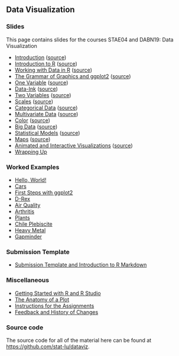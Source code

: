 
## Data Visualization

### Slides

This page contains slides for the courses STAE04 and DABN19: Data Visualization

* [Introduction](01-introduction) ([source](https://github.com/stat-lu/dataviz/blob/main/01-introduction.Rmd))
* [Introduction to R](02-introduction-to-r) ([source](https://github.com/stat-lu/dataviz/blob/main/02-introduction-to-r.Rmd))
* [Working with Data in R](03-working-with-data-in-r) ([source](https://github.com/stat-lu/dataviz/blob/main/03-working-with-data-in-r.Rmd))
* [The Grammar of Graphics and ggplot2](04-the-grammar-of-graphics-and-ggplot2) ([source](https://github.com/stat-lu/dataviz/blob/main/04-the-grammar-of-graphics-and-ggplot2.Rmd))
* [One Variable](05-one-variable) ([source](https://github.com/stat-lu/dataviz/blob/main/05-one-variable.Rmd))
* [Data-Ink](06-data-ink) ([source](https://github.com/stat-lu/dataviz/blob/main/06-data-ink.Rmd))
* [Two Variables](07-two-variables) ([source](https://github.com/stat-lu/dataviz/blob/main/07-two-variables.Rmd))
* [Scales](08-scales) ([source](https://github.com/stat-lu/dataviz/blob/main/08-scales.Rmd))
* [Categorical Data](09-categorical-data) ([source](https://github.com/stat-lu/dataviz/blob/main/09-categorical-data.Rmd))
* [Multivariate Data](10-multivariate-data) ([source](https://github.com/stat-lu/dataviz/blob/main/10-multivariate-data.Rmd))
* [Color](11-color) ([source](https://github.com/stat-lu/dataviz/blob/main/11-color.Rmd))
* [Big Data](12-big-data) ([source](https://github.com/stat-lu/dataviz/blob/main/12-big-data.Rmd))
* [Statistical Models](13-statistical-models) ([source](https://github.com/stat-lu/dataviz/blob/main/13-statistical-models.Rmd))
* [Maps](14-maps) ([source](https://github.com/stat-lu/dataviz/blob/main/14-maps.Rmd))
* [Animated and Interactive Visualizations](15-animated-and-interactive-visualizations) ([source](https://github.com/stat-lu/dataviz/blob/main/15-animated-and-interactive-visualizations.Rmd))
* [Wrapping Up](16-wrapping-up)

### Worked Examples

* [Hello, World!](worked-example-hello-world)
* [Cars](worked-example-cars)
* [First Steps with ggplot2](worked-example-first-steps-with-ggplot2)
* [D-Rex](worked-example-drex)
* [Air Quality](worked-example-airquality)
* [Arthritis](worked-example-arthritis)
* [Plants](worked-example-plants)
* [Chile Plebiscite](worked-example-chile-plebiscite)
* [Heavy Metal](worked-example-heavy-metal)
* [Gapminder](worked-example-gapminder)

### Submission Template

* [Submission Template and Introduction to R Markdown](https://raw.githubusercontent.com/stat-lu/dataviz/main/template.Rmd)

### Miscellaneous

* [Getting Started with R and R Studio](misc-getting-started-with-r-and-rstudio)
* [The Anatomy of a Plot](misc-the-anatomy-of-a-plot)
* [Instructions for the Assignments](misc-instructions-for-the-assignments)
* [Feedback and History of Changes](feedback-and-changes)

### Source code

The source code for all of the material here can be found at <https://github.com/stat-lu/dataviz>.
